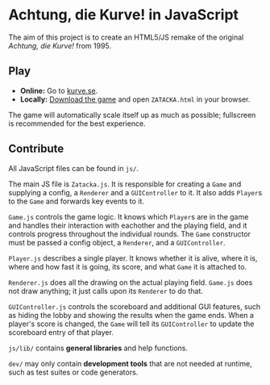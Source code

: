 # Achtung, die Kurve! in JavaScript

The aim of this project is to create an HTML5/JS remake of the original *Achtung, die Kurve!* from 1995.


## Play

* **Online:**  Go to [kurve.se](http://kurve.se).
* **Locally:** [Download the game](/SimonAlling/kurve/archive/master.zip) and open `ZATACKA.html` in your browser.

The game will automatically scale itself up as much as possible; fullscreen is recommended for the best experience.


## Contribute

All JavaScript files can be found in `js/`.

The main JS file is `Zatacka.js`. It is responsible for creating a `Game` and supplying a config, a `Renderer` and a `GUIController` to it. It also adds `Player`s to the `Game` and forwards key events to it.

`Game.js` controls the game logic. It knows which `Player`s are in the game and handles their interaction with eachother and the playing field, and it controls progress throughout the individual rounds. The `Game` constructor must be passed a config object, a `Renderer`, and a `GUIController`.

`Player.js` describes a single player. It knows whether it is alive, where it is, where and how fast it is going, its score, and what `Game` it is attached to.

`Renderer.js` does all the drawing on the actual playing field. `Game.js` does not draw anything; it just calls upon its `Renderer` to do that.

`GUIController.js` controls the scoreboard and additional GUI features, such as hiding the lobby and showing the results when the game ends. When a player's score is changed, the `Game` will tell its `GUIController` to update the scoreboard entry of that player.

`js/lib/` contains **general libraries** and help functions.

`dev/` may only contain **development tools** that are not needed at runtime, such as test suites or code generators.
